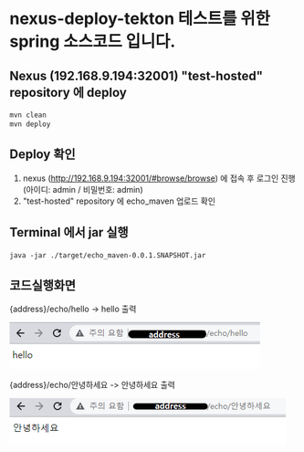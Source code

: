 # nexus-deploy-tekton 테스트를 위한 spring 소스코드 입니다.

## Nexus (192.168.9.194:32001) "test-hosted" repository 에 deploy
```
mvn clean
mvn deploy
```
## Deploy 확인
1. nexus (http://192.168.9.194:32001/#browse/browse) 에 접속 후 로그인 진행 (아이디: admin / 비밀번호: admin)
2. "test-hosted" repository 에 echo_maven 업로드 확인

## Terminal 에서 jar 실행
```
java -jar ./target/echo_maven-0.0.1.SNAPSHOT.jar
```

## 코드실행화면
{address}/echo/hello -> hello 출력

![image](/figure/소스코드_실행화면1.png)

{address}/echo/안녕하세요 -> 안녕하세요 출력

![image](/figure/소스코드_실행화면2.png)

